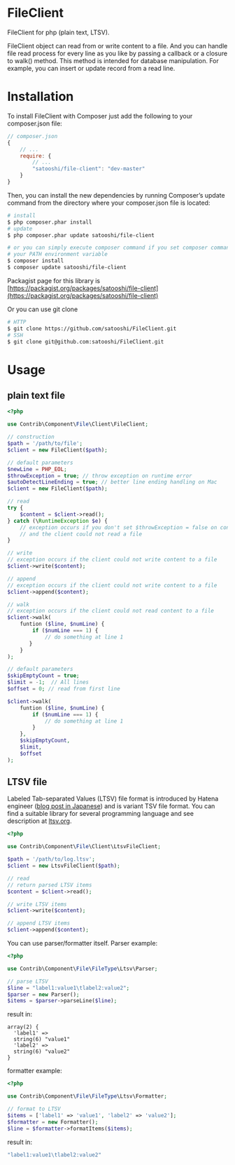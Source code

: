 FileClient
==========

FileClient for php (plain text, LTSV).

FileClient object can read  from or write content to a file. And you can handle file read process for every line as you like by passing a callback or a closure to walk() method. This method is intended for database manipulation. For example, you can insert or update record from a read line.

# Installation

To install FileClient with Composer just add the following to your composer.json file:

```js
// composer.json
{
    // ...
    require: {
        // ...
        "satooshi/file-client": "dev-master"
    }
}
```

Then, you can install the new dependencies by running Composer’s update command from the directory where your composer.json file is located:

```sh
# install
$ php composer.phar install
# update
$ php composer.phar update satooshi/file-client

# or you can simply execute composer command if you set composer command to
# your PATH environment variable
$ composer install
$ composer update satooshi/file-client
```

Packagist page for this library is [https://packagist.org/packages/satooshi/file-client](https://packagist.org/packages/satooshi/file-client)

Or you can use git clone

```sh
# HTTP
$ git clone https://github.com/satooshi/FileClient.git
# SSH
$ git clone git@github.com:satooshi/FileClient.git
```

# Usage

## plain text file
```php
<?php

use Contrib\Component\File\Client\FileClient;

// construction
$path = '/path/to/file';
$client = new FileClient($path);

// default parameters
$newLine = PHP_EOL;
$throwException = true; // throw exception on runtime error
$autoDetectLineEnding = true; // better line ending handling on Mac
$client = new FileClient($path);

// read
try {
    $content = $client->read();
} catch (\RuntimeException $e) {
    // exception occurs if you don't set $throwException = false on construction
    // and the client could not read a file
}

// write
// exception occurs if the client could not write content to a file
$client->write($content);

// append
// exception occurs if the client could not write content to a file
$client->append($content);

// walk
// exception occurs if the client could not read content to a file
$client->walk(
    funtion ($line, $numLine) {
        if ($numLine === 1) {
            // do something at line 1
       }
    }
);

// default parameters
$skipEmptyCount = true; 
$limit = -1;  // All lines
$offset = 0; // read from first line

$client->walk(
    funtion ($line, $numLine) {
        if ($numLine === 1) {
            // do something at line 1
        }
    },
    $skipEmptyCount,
    $limit,
    $offset
);
```

## LTSV file

Labeled Tab-separated Values (LTSV) file format is introduced by Hatena engineer ([blog post in Japanese](http://stanaka.hatenablog.com/entry/2013/02/05/214833)) and is variant TSV file format. You can find a suitable library for several programming language and see description at [ltsv.org](http://ltsv.org/).

```php
<?php

use Contrib\Component\File\Client\LtsvFileClient;

$path = '/path/to/log.ltsv';
$client = new LtsvFileClient($path);

// read
// return parsed LTSV items
$content = $client->read();

// write LTSV items
$client->write($content);

// append LTSV items
$client->append($content);
```

You can use parser/formatter itself. Parser example:

```php
<?php

use Contrib\Component\File\FileType\Ltsv\Parser;

// parse LTSV
$line = "label1:value1\tlabel2:value2";
$parser = new Parser();
$items = $parser->parseLine($line);
```

result in:

```
array(2) {
  'label1' =>
  string(6) "value1"
  'label2' =>
  string(6) "value2"
}
```

formatter example:

```php
<?php

use Contrib\Component\File\FileType\Ltsv\Formatter;

// format to LTSV
$items = ['label1' => 'value1', 'label2' => 'value2'];
$formatter = new Formatter();
$line = $formatter->formatItems($items);
```

result in:

```php
"label1:value1\tlabel2:value2"
```